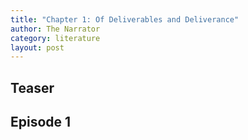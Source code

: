 ```yaml
---
title: "Chapter 1: Of Deliverables and Deliverance"
author: The Narrator
category: literature
layout: post
---
```


## Teaser ##

## Episode 1 ##
